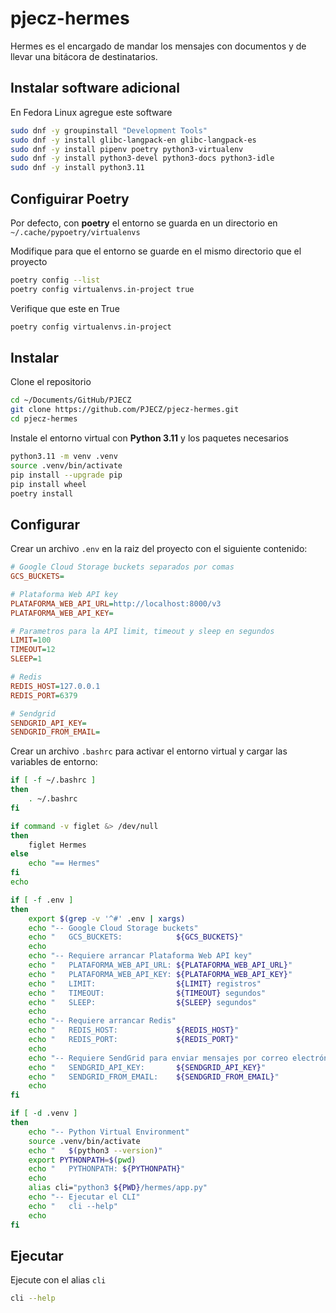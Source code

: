 # pjecz-hermes

Hermes es el encargado de mandar los mensajes con documentos y de llevar una bitácora de destinatarios.

## Instalar software adicional

En Fedora Linux agregue este software

```bash
sudo dnf -y groupinstall "Development Tools"
sudo dnf -y install glibc-langpack-en glibc-langpack-es
sudo dnf -y install pipenv poetry python3-virtualenv
sudo dnf -y install python3-devel python3-docs python3-idle
sudo dnf -y install python3.11
```

## Configuirar Poetry

Por defecto, con **poetry** el entorno se guarda en un directorio en `~/.cache/pypoetry/virtualenvs`

Modifique para que el entorno se guarde en el mismo directorio que el proyecto

```bash
poetry config --list
poetry config virtualenvs.in-project true
```

Verifique que este en True

```bash
poetry config virtualenvs.in-project
```

## Instalar

Clone el repositorio

```bash
cd ~/Documents/GitHub/PJECZ
git clone https://github.com/PJECZ/pjecz-hermes.git
cd pjecz-hermes
```

Instale el entorno virtual con **Python 3.11** y los paquetes necesarios

```bash
python3.11 -m venv .venv
source .venv/bin/activate
pip install --upgrade pip
pip install wheel
poetry install
```

## Configurar

Crear un archivo `.env` en la raiz del proyecto con el siguiente contenido:

```ini
# Google Cloud Storage buckets separados por comas
GCS_BUCKETS=

# Plataforma Web API key
PLATAFORMA_WEB_API_URL=http://localhost:8000/v3
PLATAFORMA_WEB_API_KEY=

# Parametros para la API limit, timeout y sleep en segundos
LIMIT=100
TIMEOUT=12
SLEEP=1

# Redis
REDIS_HOST=127.0.0.1
REDIS_PORT=6379

# Sendgrid
SENDGRID_API_KEY=
SENDGRID_FROM_EMAIL=
```

Crear un archivo `.bashrc` para activar el entorno virtual y cargar las variables de entorno:

```bash
if [ -f ~/.bashrc ]
then
    . ~/.bashrc
fi

if command -v figlet &> /dev/null
then
    figlet Hermes
else
    echo "== Hermes"
fi
echo

if [ -f .env ]
then
    export $(grep -v '^#' .env | xargs)
    echo "-- Google Cloud Storage buckets"
    echo "   GCS_BUCKETS:            ${GCS_BUCKETS}"
    echo
    echo "-- Requiere arrancar Plataforma Web API key"
    echo "   PLATAFORMA_WEB_API_URL: ${PLATAFORMA_WEB_API_URL}"
    echo "   PLATAFORMA_WEB_API_KEY: ${PLATAFORMA_WEB_API_KEY}"
    echo "   LIMIT:                  ${LIMIT} registros"
    echo "   TIMEOUT:                ${TIMEOUT} segundos"
    echo "   SLEEP:                  ${SLEEP} segundos"
    echo
    echo "-- Requiere arrancar Redis"
    echo "   REDIS_HOST:             ${REDIS_HOST}"
    echo "   REDIS_PORT:             ${REDIS_PORT}"
    echo
    echo "-- Requiere SendGrid para enviar mensajes por correo electrónico"
    echo "   SENDGRID_API_KEY:       ${SENDGRID_API_KEY}"
    echo "   SENDGRID_FROM_EMAIL:    ${SENDGRID_FROM_EMAIL}"
    echo
fi

if [ -d .venv ]
then
    echo "-- Python Virtual Environment"
    source .venv/bin/activate
    echo "   $(python3 --version)"
    export PYTHONPATH=$(pwd)
    echo "   PYTHONPATH: ${PYTHONPATH}"
    echo
    alias cli="python3 ${PWD}/hermes/app.py"
    echo "-- Ejecutar el CLI"
    echo "   cli --help"
    echo
fi
```

## Ejecutar

Ejecute con el alias `cli`

```bash
cli --help
```
